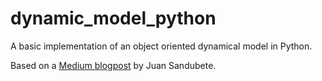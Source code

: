 # dynamic_model_python
A basic implementation of an object oriented dynamical model in Python.

Based on a [Medium blogpost](https://medium.com/robotics-devs/python-dynamic-simulations-part-3-object-oriented-simulator-56b2f5190876) by Juan Sandubete.
